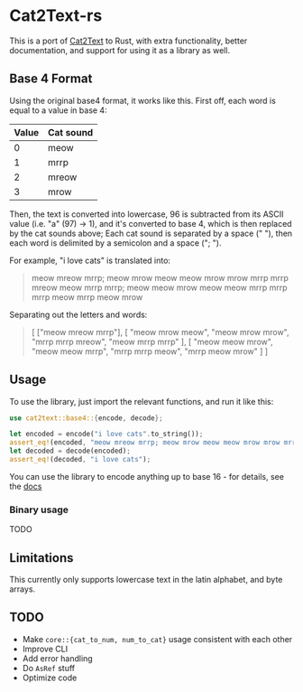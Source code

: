 # Cat2Text-rs

This is a port of [Cat2Text](https://github.com/askiiart/Cat2Text) to Rust, with extra functionality, better documentation, and support for using it as a library as well.

## Base 4 Format

Using the original base4 format, it works like this. First off, each word is equal to a value in base 4:

| Value | Cat sound |
| ----- | --------- |
| 0     | meow      |
| 1     | mrrp      |
| 2     | mreow     |
| 3     | mrow      |

Then, the text is converted into lowercase, 96 is subtracted from its ASCII value (i.e. "a" (97) -> 1), and it's converted to base 4, which is then replaced by the cat sounds above; Each cat sound is separated by a space (" "), then each word is delimited by a semicolon and a space ("; ").

For example, "i love cats" is translated into:

> meow mreow mrrp; meow mrow meow meow mrow mrow mrrp mrrp mreow meow mrrp mrrp; meow meow mrow meow meow mrrp mrrp mrrp meow mrrp meow mrow

Separating out the letters and words:

> [
> ["meow mreow mrrp"],
> [
> "meow mrow meow",
> "meow mrow mrow",
> "mrrp mrrp mreow",
> "meow mrrp mrrp"
> ],
> [
> "meow meow mrow",
> "meow meow mrrp",
> "mrrp mrrp meow",
> "mrrp meow mrow"
> ]
> ]

## Usage

To use the library, just import the relevant functions, and run it like this:

```rust
use cat2text::base4::{encode, decode};

let encoded = encode("i love cats".to_string());
assert_eq!(encoded, "meow mreow mrrp; meow mrow meow meow mrow mrow mrrp mrrp mreow meow mrrp mrrp; meow meow mrow meow meow mrrp mrrp mrrp meow mrrp meow mrow");
let decoded = decode(encoded);
assert_eq!(decoded, "i love cats");
```

You can use the library to encode anything up to base 16 - for details, see the [docs](https://docs.rs/cat2text/latest/cat2text/)

### Binary usage

TODO

## Limitations

This currently only supports lowercase text in the latin alphabet, and byte arrays.

## TODO

- Make `core::{cat_to_num, num_to_cat}` usage consistent with each other
- Improve CLI
- Add error handling
- Do `AsRef` stuff
- Optimize code
